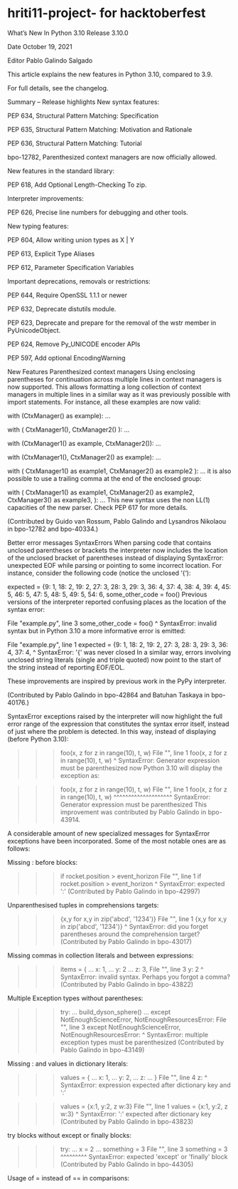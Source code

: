 # hriti11-project- for hacktoberfest
What’s New In Python 3.10
Release
3.10.0

Date
October 19, 2021

Editor
Pablo Galindo Salgado

This article explains the new features in Python 3.10, compared to 3.9.

For full details, see the changelog.

Summary – Release highlights
New syntax features:

PEP 634, Structural Pattern Matching: Specification

PEP 635, Structural Pattern Matching: Motivation and Rationale

PEP 636, Structural Pattern Matching: Tutorial

bpo-12782, Parenthesized context managers are now officially allowed.

New features in the standard library:

PEP 618, Add Optional Length-Checking To zip.

Interpreter improvements:

PEP 626, Precise line numbers for debugging and other tools.

New typing features:

PEP 604, Allow writing union types as X | Y

PEP 613, Explicit Type Aliases

PEP 612, Parameter Specification Variables

Important deprecations, removals or restrictions:

PEP 644, Require OpenSSL 1.1.1 or newer

PEP 632, Deprecate distutils module.

PEP 623, Deprecate and prepare for the removal of the wstr member in PyUnicodeObject.

PEP 624, Remove Py_UNICODE encoder APIs

PEP 597, Add optional EncodingWarning

New Features
Parenthesized context managers
Using enclosing parentheses for continuation across multiple lines in context managers is now supported. This allows formatting a long collection of context managers in multiple lines in a similar way as it was previously possible with import statements. For instance, all these examples are now valid:

with (CtxManager() as example):
    ...

with (
    CtxManager1(),
    CtxManager2()
):
    ...

with (CtxManager1() as example,
      CtxManager2()):
    ...

with (CtxManager1(),
      CtxManager2() as example):
    ...

with (
    CtxManager1() as example1,
    CtxManager2() as example2
):
    ...
it is also possible to use a trailing comma at the end of the enclosed group:

with (
    CtxManager1() as example1,
    CtxManager2() as example2,
    CtxManager3() as example3,
):
    ...
This new syntax uses the non LL(1) capacities of the new parser. Check PEP 617 for more details.

(Contributed by Guido van Rossum, Pablo Galindo and Lysandros Nikolaou in bpo-12782 and bpo-40334.)

Better error messages
SyntaxErrors
When parsing code that contains unclosed parentheses or brackets the interpreter now includes the location of the unclosed bracket of parentheses instead of displaying SyntaxError: unexpected EOF while parsing or pointing to some incorrect location. For instance, consider the following code (notice the unclosed ‘{‘):

expected = {9: 1, 18: 2, 19: 2, 27: 3, 28: 3, 29: 3, 36: 4, 37: 4,
            38: 4, 39: 4, 45: 5, 46: 5, 47: 5, 48: 5, 49: 5, 54: 6,
some_other_code = foo()
Previous versions of the interpreter reported confusing places as the location of the syntax error:

File "example.py", line 3
    some_other_code = foo()
                    ^
SyntaxError: invalid syntax
but in Python 3.10 a more informative error is emitted:

File "example.py", line 1
    expected = {9: 1, 18: 2, 19: 2, 27: 3, 28: 3, 29: 3, 36: 4, 37: 4,
               ^
SyntaxError: '{' was never closed
In a similar way, errors involving unclosed string literals (single and triple quoted) now point to the start of the string instead of reporting EOF/EOL.

These improvements are inspired by previous work in the PyPy interpreter.

(Contributed by Pablo Galindo in bpo-42864 and Batuhan Taskaya in bpo-40176.)

SyntaxError exceptions raised by the interpreter will now highlight the full error range of the expression that constitutes the syntax error itself, instead of just where the problem is detected. In this way, instead of displaying (before Python 3.10):

>>>
>>> foo(x, z for z in range(10), t, w)
  File "<stdin>", line 1
    foo(x, z for z in range(10), t, w)
           ^
SyntaxError: Generator expression must be parenthesized
now Python 3.10 will display the exception as:

>>>
>>> foo(x, z for z in range(10), t, w)
  File "<stdin>", line 1
    foo(x, z for z in range(10), t, w)
           ^^^^^^^^^^^^^^^^^^^^
SyntaxError: Generator expression must be parenthesized
This improvement was contributed by Pablo Galindo in bpo-43914.

A considerable amount of new specialized messages for SyntaxError exceptions have been incorporated. Some of the most notable ones are as follows:

Missing : before blocks:

>>>
>>> if rocket.position > event_horizon
  File "<stdin>", line 1
    if rocket.position > event_horizon
                                      ^
SyntaxError: expected ':'
(Contributed by Pablo Galindo in bpo-42997)

Unparenthesised tuples in comprehensions targets:

>>>
>>> {x,y for x,y in zip('abcd', '1234')}
  File "<stdin>", line 1
    {x,y for x,y in zip('abcd', '1234')}
     ^
SyntaxError: did you forget parentheses around the comprehension target?
(Contributed by Pablo Galindo in bpo-43017)

Missing commas in collection literals and between expressions:

>>>
>>> items = {
... x: 1,
... y: 2
... z: 3,
  File "<stdin>", line 3
    y: 2
       ^
SyntaxError: invalid syntax. Perhaps you forgot a comma?
(Contributed by Pablo Galindo in bpo-43822)

Multiple Exception types without parentheses:

>>>
>>> try:
...     build_dyson_sphere()
... except NotEnoughScienceError, NotEnoughResourcesError:
  File "<stdin>", line 3
    except NotEnoughScienceError, NotEnoughResourcesError:
           ^
SyntaxError: multiple exception types must be parenthesized
(Contributed by Pablo Galindo in bpo-43149)

Missing : and values in dictionary literals:

>>>
>>> values = {
... x: 1,
... y: 2,
... z:
... }
  File "<stdin>", line 4
    z:
     ^
SyntaxError: expression expected after dictionary key and ':'

>>> values = {x:1, y:2, z w:3}
  File "<stdin>", line 1
    values = {x:1, y:2, z w:3}
                        ^
SyntaxError: ':' expected after dictionary key
(Contributed by Pablo Galindo in bpo-43823)

try blocks without except or finally blocks:

>>>
>>> try:
...     x = 2
... something = 3
  File "<stdin>", line 3
    something  = 3
    ^^^^^^^^^
SyntaxError: expected 'except' or 'finally' block
(Contributed by Pablo Galindo in bpo-44305)

Usage of = instead of == in comparisons:
